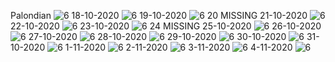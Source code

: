 Palondian
![6](../data/planetData/palondianFire/palondianArea.png "18")
18-10-2020
![6](../data/planetData/palondianFire/18oct.png "18")
19-10-2020
![6](../data/planetData/palondianFire/19oct.png "19")
20 MISSING
21-10-2020
![6](../data/planetData/palondianFire/21oct.png "21")
22-10-2020
![6](../data/planetData/palondianFire/22oct.png "22")
23-10-2020
![6](../data/planetData/palondianFire/23oct.png "23")
24 MISSING
25-10-2020
![6](../data/planetData/palondianFire/25oct.png "25")
26-10-2020
![6](../data/planetData/palondianFire/26oct.png "26")
27-10-2020
![6](../data/planetData/palondianFire/27oct.png "27")
28-10-2020
![6](../data/planetData/palondianFire/28oct.png "28")
29-10-2020
![6](../data/planetData/palondianFire/29oct.png "29")
30-10-2020
![6](../data/planetData/palondianFire/30oct.png "30")
31-10-2020
![6](../data/planetData/palondianFire/31oct.png "31")
1-11-2020
![6](../data/planetData/palondianFire/1nov.png "1")
2-11-2020
![6](../data/planetData/palondianFire/2nov.png "2")
3-11-2020
![6](../data/planetData/palondianFire/3nov.png "3")
4-11-2020
![6](../data/planetData/palondianFire/4nov.png "4")

